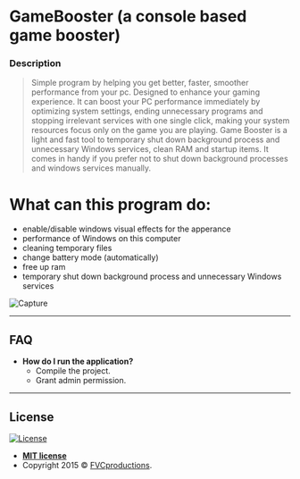 # GameBooster (a console based game booster)
### **Description** 
> Simple program by helping you get better, faster, smoother performance from your pc. Designed to enhance your gaming experience. It can boost your PC performance immediately by optimizing system settings, ending unnecessary programs and stopping irrelevant services with one single click, making your system resources focus only on the game you are playing. Game Booster is a light and fast tool to temporary shut down background process and unnecessary Windows services, clean RAM and startup items. It comes in handy if you prefer not to shut down background processes and windows services manually.

# What can this program do:
   * enable/disable windows visual effects for the apperance 
   * performance of Windows on this computer 
   * cleaning temporary files 
   * change battery mode (automatically) 
   * free up ram 
   * temporary shut down background process and unnecessary Windows services

![Capture](https://user-images.githubusercontent.com/17788920/56475175-7190eb80-648d-11e9-96c1-70c25b2ae2fb.PNG)

---

## FAQ

- **How do I run the application?**
    - Compile the project.
    - Grant admin permission. 
    
---

## License

[![License](http://img.shields.io/:license-mit-blue.svg?style=flat-square)](http://badges.mit-license.org)

- **[MIT license](http://opensource.org/licenses/mit-license.php)**
- Copyright 2015 © <a href="http://fvcproductions.com" target="_blank">FVCproductions</a>.
    
    
 
 
